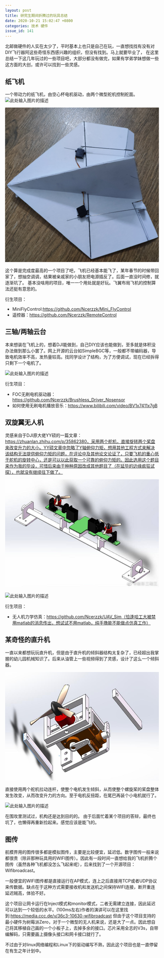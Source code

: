 ```yaml
---
layout: post
title: 研究生期间折腾过的玩具总结
date: 2020-10-21 15:02:47 +0800
categories: 技术 硬件
issue_id: 141
---
```



北邮做硬件的人实在太少了，平时基本上也只是自己在玩，一直想找找有没有对DIY飞行器阿这些奇怪东西感兴趣的组织，但没有找到。马上就要毕业了，
在这里总结一下这几年玩过的一些项目吧，大部分都没有做完，如果有学弟学妹想做一些这方面的大创，或许可以找到一些灵感。

## 纸飞机

一个带动力的纸飞机，由空心杯电机驱动，由两个微型舵机控制舵面。
![此处输入图片的描述][1]

[1]: https://raw.githubusercontent.com/Ncerzzk/MyBlog/master/img/zhifeiji.jpg
![此处输入图片的描述][2]

[2]: https://raw.githubusercontent.com/Ncerzzk/MyBlog/master/img/zhifeiji2.jpg

这个算是完成度最高的一个项目了吧，飞机已经基本能飞了，某年春节的时候带回家了，想抽空调调，结果被亲戚家的小朋友把电源插反了。后面一直没时间修，就逐渐坑了。
基本没啥用的项目，唯一一个用处就是好玩。飞翼布局飞机的控制算法还挺有意思的。

衍生项目：
- MiniFlyControl:https://github.com/Ncerzzk/Mini_FlyControl
- 遥控器：https://github.com/Ncerzzk/RemoteControl
 

## 三轴/两轴云台

本来想装在飞机上的，想着DJI能做到，自己DIY应该也能做到，至多就是体积没办法做到那么小罢了。网上开源的云台如SimpleBGC等，一般都不带编码器，导致电机效率不高，发热量较高。找同学设计了结构，为了方便调试，现在已经拆得只剩下一个电机了。

![此处输入图片的描述][3]

[3]: https://raw.githubusercontent.com/Ncerzzk/MyBlog/master/img/yuntai.jpg

衍生项目：
- FOC无刷电机驱动器：https://github.com/Ncerzzk/Brushless_Driver_Nosensor
- 如何使用无刷电机播放音乐：https://www.bilibili.com/video/BV1x7411x7gB

## 双旋翼无人机

灵感来自于DJI原大佬YY硕的一篇文章：https://zhuanlan.zhihu.com/p/35862380，采用两个舵机，直接旋转两个桨盘来改变升力的大小。YY硕文章中忽略了Y轴俯仰力矩，想用其他工程方式来解决该结构无法提供俯仰力矩的问题，在评论中及其他论文论证了，只要飞机的重心低于舵机的旋转中心，还是可以以此获取一个可靠的俯仰力矩的。因此选用这个题目来作为我的毕设，可惜后来由于种种原因改成其他题目了（在延毕的边缘疯狂试探），也就没有继续往下做了。

![此处输入图片的描述][4]

[4]: https://raw.githubusercontent.com/Ncerzzk/MyBlog/master/img/shuangxuanyi.jpg
![此处输入图片的描述][5]

[5]: https://raw.githubusercontent.com/Ncerzzk/MyBlog/master/img/shuangxuanyi1.jpg

衍生项目：

- 无人机力学仿真：https://github.com/Ncerzzk/UAV_Sim（恰逢哈工大被禁用matlab的消息传出，想试试不用matlab，纯手撸能不能做点仿真工作）

## 某奇怪的直升机

一直以来都想玩玩直升机，但是由于直升机的倾斜器结构太复杂了，已经超出我掌握的幼儿园机械知识了。后来从油管上一些视频得到了灵感，设计了这么一个倾斜器。

![此处输入图片的描述][6]

[6]: https://raw.githubusercontent.com/Ncerzzk/MyBlog/master/img/zhishengji.jpg

直接使用两个舵机拉动连杆，使整个电机发生倾斜，从而使整个螺旋桨的桨盘整体发生改变，从而改变升力的方向。至于电机反扭距，在尾巴再装个小电机就行了。

![此处输入图片的描述][7]

[7]: https://raw.githubusercontent.com/Ncerzzk/MyBlog/master/img/zhishengji.gif

在围攻里测试过，机构还是达到目的的。
由于后面忙着某个项目的答辩，最终也坑了，也懒得再重新捡起来。感觉应该是能飞的。

## 图传

航模界用的图传很多都是模拟图传，主要是比较便宜，延迟低。数字图传一般来说都很贵（除非那种玩具用的WIFI图传）。因此有一段时间一直想给我的飞机折腾个图传（虽然各种飞机都没怎么飞起来呢），后来找到了一个开源项目：Wifibroadcast。

一般便宜的WIFI图传都是直接运行在AP模式，连上之后直接用TCP或者UDP协议来传数据。缺点在于这种方式需要接收机和发送机之间保持WIFI连接，断开重连延迟贼高，体验不好。

这个项目让网卡运行在Inject模式和monitor模式，二者无需建立连接，因此延迟可以达到一个较低的水平。(100ms左右)作者的演讲可以在这里找到:https://media.ccc.de/v/36c3-10630-wifibroadcast
但由于这个项目支持的最小硬件为树莓派Zero，对于一个微型的无人机来说，还是大了一点。因此想自己将其移植自己画的一个小板子上，去掉多余的接口。芯片采用全志的V3s，自带编解码，只需要画上摄像头接口和网卡接口就行了。

不过由于对linux网络编程和Linux下的驱动编写不熟，因此这个项目也是一直停留在有生之年计划中。









